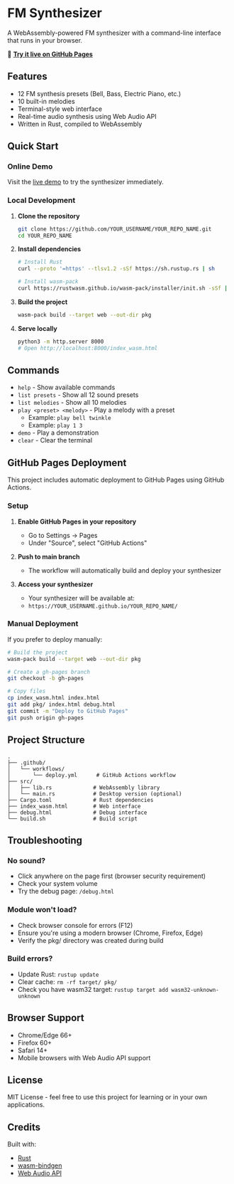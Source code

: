 
# FM Synthesizer

A WebAssembly-powered FM synthesizer with a command-line interface that runs in your browser.

🎹 **[Try it live on GitHub Pages](https://gsspdev.github.io/fm_synth_classic/)**

## Features

- 12 FM synthesis presets (Bell, Bass, Electric Piano, etc.)
- 10 built-in melodies
- Terminal-style web interface
- Real-time audio synthesis using Web Audio API
- Written in Rust, compiled to WebAssembly

## Quick Start

### Online Demo

Visit the [live demo](https://gsspdev.github.io/fm_synth_classic/) to try the synthesizer immediately.

### Local Development

1. **Clone the repository**
   ```bash
   git clone https://github.com/YOUR_USERNAME/YOUR_REPO_NAME.git
   cd YOUR_REPO_NAME
   ```

2. **Install dependencies**
   ```bash
   # Install Rust
   curl --proto '=https' --tlsv1.2 -sSf https://sh.rustup.rs | sh
   
   # Install wasm-pack
   curl https://rustwasm.github.io/wasm-pack/installer/init.sh -sSf | sh
   ```

3. **Build the project**
   ```bash
   wasm-pack build --target web --out-dir pkg
   ```

4. **Serve locally**
   ```bash
   python3 -m http.server 8000
   # Open http://localhost:8000/index_wasm.html
   ```

## Commands

- `help` - Show available commands
- `list presets` - Show all 12 sound presets
- `list melodies` - Show all 10 melodies
- `play <preset> <melody>` - Play a melody with a preset
  - Example: `play bell twinkle`
  - Example: `play 1 3`
- `demo` - Play a demonstration
- `clear` - Clear the terminal

## GitHub Pages Deployment

This project includes automatic deployment to GitHub Pages using GitHub Actions.

### Setup

1. **Enable GitHub Pages in your repository**
   - Go to Settings → Pages
   - Under "Source", select "GitHub Actions"

2. **Push to main branch**
   - The workflow will automatically build and deploy your synthesizer

3. **Access your synthesizer**
   - Your synthesizer will be available at:
   - `https://YOUR_USERNAME.github.io/YOUR_REPO_NAME/`

### Manual Deployment

If you prefer to deploy manually:

```bash
# Build the project
wasm-pack build --target web --out-dir pkg

# Create a gh-pages branch
git checkout -b gh-pages

# Copy files
cp index_wasm.html index.html
git add pkg/ index.html debug.html
git commit -m "Deploy to GitHub Pages"
git push origin gh-pages
```

## Project Structure

```
.
├── .github/
│   └── workflows/
│       └── deploy.yml      # GitHub Actions workflow
├── src/
│   ├── lib.rs             # WebAssembly library
│   └── main.rs            # Desktop version (optional)
├── Cargo.toml             # Rust dependencies
├── index_wasm.html        # Web interface
├── debug.html             # Debug interface
└── build.sh               # Build script
```

## Troubleshooting

### No sound?
- Click anywhere on the page first (browser security requirement)
- Check your system volume
- Try the debug page: `/debug.html`

### Module won't load?
- Check browser console for errors (F12)
- Ensure you're using a modern browser (Chrome, Firefox, Edge)
- Verify the pkg/ directory was created during build

### Build errors?
- Update Rust: `rustup update`
- Clear cache: `rm -rf target/ pkg/`
- Check you have wasm32 target: `rustup target add wasm32-unknown-unknown`

## Browser Support

- Chrome/Edge 66+
- Firefox 60+
- Safari 14+
- Mobile browsers with Web Audio API support

## License

MIT License - feel free to use this project for learning or in your own applications.

## Credits

Built with:
- [Rust](https://www.rust-lang.org/)
- [wasm-bindgen](https://github.com/rustwasm/wasm-bindgen)
- [Web Audio API](https://developer.mozilla.org/en-US/docs/Web/API/Web_Audio_API)
